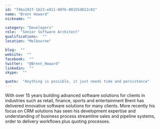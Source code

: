 ```yaml
---
id: "74ba192f-1b23-e811-80fb-00155d012c01"
name: "Brent Howard"
nickname: ""

category: "Developers"
role:  "Senior Software Architect"
qualifications:  ""
location: "Melbourne"

blog:  ""
website:  ""
facebook:  ""
twitter:  "@Brent_Howard"
linkedin:  ""
skype:  ""

quote:  "Anything is possible, it just needs time and persistence"
---
```


With over 15 years building advanced software solutions for clients in industries such as retail, finance, sports and entertainment Brent has delivered innovative software solutions for many clients. More recently his focus on CRM solutions has seen his development expertise and understanding of business process streamline sales and pipeline systems, order to delivery workflows plus quoting processes.   